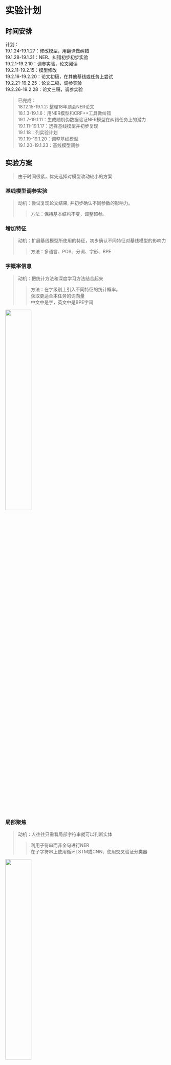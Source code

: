 # 实验计划

## 时间安排  
计划：  
19.1.24-19.1.27：修改模型，用翻译做纠错  
19.1.28-19.1.31：NER、纠错初步初步实验  
19.2.1-19.2.10：调参实验，论文阅读  
19.2.11-19.2.15：模型修改  
19.2.16-19.2.20：论文初稿，在其他基线或任务上尝试  
19.2.21-19.2.25：论文二稿，调参实验  
19.2.26-19.2.28：论文三稿，调参实验
> 已完成：  
18.12.15-19.1.2: 整理18年顶会NER论文  
18.1.3-19.1.6：用NER模型和CRF++工具做纠错  
19.1.7-19.1.11：生成随机伪数据验证NER模型在纠错任务上的潜力  
19.1.11-19.1.17：选择基线模型并初步复现  
19.1.18：列实验计划  
19.1.19-19.1.20：调整基线模型  
19.1.20-19.1.23：基线模型调参  
  
## 实验方案
> 由于时间很紧，优先选择对模型改动较小的方案

### 基线模型调参实验
> 动机：尝试复现论文结果, 并初步确认不同参数的影响力。  
>>方法：保持基本结构不变，调整超参。 

### 增加特征
> 动机：扩展基线模型所使用的特征，初步确认不同特征对基线模型的影响力  
>>方法：多语言、POS、分词、字形、BPE

### 字概率信息
> 动机：把统计方法和深度学习方法结合起来  
>> 方法：在字级别上引入不同特征的统计概率。  
获取更适合本任务的词向量   
中文中是字，英文中是BPE字词  

<img src="https://github.com/ApricotXingyaYJ/markdownImages/blob/master/ner-experiments/1.png?raw=true" width="40%" height="40%">  

### 局部聚焦
> 动机：人往往只需看局部字符串就可以判断实体
>> 利用子符串而非全句进行NER  
在子字符串上使用循环LSTM或CNN、使用交叉验证分类器  

<img src="https://github.com/ApricotXingyaYJ/markdownImages/blob/master/ner-experiments/2.png?raw=true" width="40%" height="40%">  

### 多层LSTM
> 动机：NER任务中实体标签较稀疏且和POS强相关，提出一种更适合该任务的特征提取结构  
>> 方法：动态链接的多层lstm实现任两词的直连、或用POS做attention  

<img src="https://github.com/ApricotXingyaYJ/markdownImages/blob/master/ner-experiments/4.png?raw=true" width="100%" height="40%">  

### 决策层模型融合
> 动机：不仅仅考虑最优预测结果，较次的预测结果也许可以对提高性能有帮助
>> 方法：用模型融合的方法、结合其他附加信息

<img src="https://github.com/ApricotXingyaYJ/markdownImages/blob/master/ner-experiments/3.png?raw=true" width="40%" height="40%">  

### 特征的引入时机与方法
> 动机：不同的外部信息本身的抽象级别不同，应在不同的位置加入到模型中
>> 方法：分别在输入层、中间层、决策层和结果层尝试

<img src="https://github.com/ApricotXingyaYJ/markdownImages/blob/master/ner-experiments/5.png?raw=true" width="40%" height="40%">  

# 实施记录
注意：全部实验log使用统一的命名规则，如logNer.base.a1-2.a2-1.c3-2.ra

## a# 基线模型调参实验
>现有模型：  
实验的基础模型记为base。  
修改了输入参数方式的基础模型记为base1。

+ a1# iteration=300、600
+ a2# lstm_layer=2、4、8、3
+ a3# dropout=0、0.2
+ a4# batchsize=32
+ a5# char_hidden_dim=100
+ a6# trans_hidden_dim=400
+ a7# hidden_dim=400
+ a8# learning_rate=0.008、0.03
+ a9# lr_decay=0.1
+ a10# l2=0
+ a11# clip=5(需要修改代码)
+ a12# 修改特征：notrain, noPOS

## b# 增加特征

+ b1# 更大英语trains文件: 
+ b2# 其他语trains文件
+ b3# POS
+ b4# 分词位置
+ b5# 字形特征
+ b6# 多gram的idf概率
+ b7# 使用feature_emb_dirs
+ b8# 特征引入的方法：拼接、門控

## c# 字概率信息

+ c1# 输入层硬拼接
+ c2# 输入层软拼接
+ c3# 中间层软拼接
+ c4# 决策层硬拼接
+ c5# 引入实体类型概率：统计方法、用词向量相似度学
+ c6# 引入POS概率
+ c7# 引入分词概率

## d# 局部聚焦

+ d1#方式=局部emb、LM判断
+ d2# 局部emb融入方式
+ d3# 各类型单独训练LM判断子串是否含实体
+ d4# 多类型交叉训练LM判断=2组合、全组合
+ d5#判断方式=ppl、分类器、emb拼接
+ d6# embedding拼接方式=加和、LSTM
+ d7# 评价标准=ppl、相似度、分类器
+ d8# 标签向量生成方式=加权平均、与多个分类器一起学
+ d9# 子串长度=1、2、3、4、5
+ d10# 多判断结果的综合方法
+ d11# 使用该特征的方法：输入层硬拼接、决策层硬拼接

## e# 多层lstm

+ e1# 纵向的门控单元
+ e2# attention
+ e3# self-attention
+ e4# 离散结构的链接
+ e5# 多个不同起始位置水平层+纵向综合层
+ e6# 跨层残差连接

## f# 决策层

+ f1# 取前n条分数较高的路径做Ens
+ f2# 记录多次CRF结果做Ens
+ f3# loss中加入对g与x有关的惩罚
+ f4# CRF中加入x做输入
+ f5# 取消B\I标签
+ f6# 在決策層做多頭：CRF、LSTM